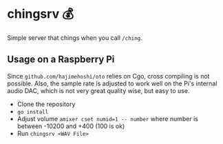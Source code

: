 # chingsrv 💰

Simple server that chings when you call `/ching`.

## Usage on a Raspberry Pi

Since `github.com/hajimehoshi/oto` relies on Cgo, cross compiling is not possible. Also, the sample rate is adjusted to work well on the Pi's internal audio DAC, which is not very great quality wise, but easy to use.

- Clone the repository
- `go install`
- Adjust volume `amixer cset numid=1 -- number` where number is between -10200 and +400 (100 is ok)
- Run `chingsrv <WAV File>`
